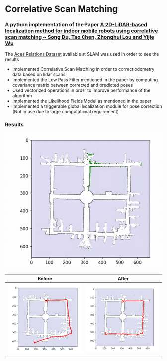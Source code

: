 # Correlative Scan Matching

### A python implementation of the Paper [A 2D-LiDAR-based localization method for indoor mobile robots using correlative scan matching ~ Song Du, Tao Chen, Zhonghui Lou and Yijie Wu](https://www.cambridge.org/core/journals/robotica/article/2dlidarbased-localization-method-for-indoor-mobile-robots-using-correlative-scan-matching/291583763D866B1739AEF58ADC34D659#disp2)


The [Aces Relations Dataset](http://ais.informatik.uni-freiburg.de/slamevaluation/datasets.php) available at SLAM was used in order to see the results

* Implemented Correlative Scan Matching in order to correct odometry data based on lidar scans
* Implemented the Low Pass Filter mentioned in the paper by computing covariance matrix between corrected and predicted poses
* Used vectorized operations in order to improve performance of the algorithm
* Implemented the Likelihood Fields Model as mentioned in the paper
* Implemented a triggerable global localization module for pose correction (Not in use due to large computational requirement)


### Results
![CSM Results](assets/CSM.gif)

|   Before   |   After   |
|:----------:|:---------:|
|![Before](assets/wrongPath.png)|![After](assets/CSMResults.png)|